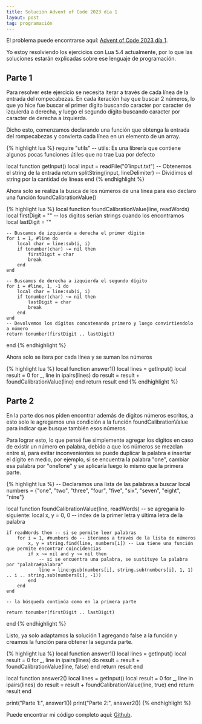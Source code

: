 ```yaml
---
title: Solución Advent of Code 2023 día 1
layout: post
tag: programación
---
```


El problema puede encontrarse aquí: [Advent of Code 2023 día 1](https://adventofcode.com/2023/day/1).

Yo estoy resolviendo los ejercicios con Lua 5.4 actualmente, por lo que las soluciones estarán explicadas sobre ese lenguaje de programación.

## Parte 1

Para resolver este ejercicio se necesita iterar a través de cada línea de la entrada del rompecabezas.
En cada iteración hay que buscar 2 números, lo que yo hice fue buscar el primer dígito buscando caracter
por caracter de izquierda a derecha, y luego el segundo dígito buscando caracter por caracter de derecha a izquierda.

Dicho esto, comenzamos declarando una función que obtenga la entrada del rompecabezas y convierta cada línea
en un elemento de un array.

{% highlight lua %}
require "utils"
-- utils: Es una librería que contiene algunos pocas funciones útiles que no trae Lua por defecto

local function getInput()
    local input = readFile("01input.txt") -- Obtenemos el string de la entrada
    return splitString(input, lineDelimiter) -- Dividimos el string por la cantidad de líneas
end
{% endhighlight %}

Ahora solo se realiza la busca de los números de una línea para eso declaro una función foundCalibrationValue()

{% highlight lua %}
local function foundCalibrationValue(line, readWords)
    local firstDigit = "" -- los digitos serían strings cuando los encontramos
    local lastDigit = ""

    -- Buscamos de izquierda a derecha el primer dígito
    for i = 1, #line do
        local char = line:sub(i, i)
        if tonumber(char) ~= nil then
            firstDigit = char
            break
        end
    end

    -- Buscamos de derecha a izquierda el segundo dígito
    for i = #line, 1, -1 do
        local char = line:sub(i, i)
        if tonumber(char) ~= nil then
            lastDigit = char
            break
        end
    end
    -- Devolvemos los dígitos concatenando primero y luego convirtiendolo a número
    return tonumber(firstDigit .. lastDigit)
end
{% endhighlight %}

Ahora solo se itera por cada línea y se suman los números

{% highlight lua %}
local function answer1()
    local lines = getInput()
    local result = 0
    for _, line in ipairs(lines) do
        result = result + foundCalibrationValue(line)
    end
    return result
end
{% endhighlight %}

## Parte 2

En la parte dos nos piden encontrar además de digitos números escritos, a esto solo le agregamos una condición a la función foundCalibrationValue para indicar que busque también esos números.

Para lograr esto, lo que pensé fue simplemente agregar los dígitos en caso de existir un número en palabra, debido a que los números se mezclan entre sí, para evitar inconvenientes se puede duplicar la palabra e insertar el dígito
en medio, por ejemplo, si se encuentra la palabra "one", cambiar esa palabra por "one1one" y se aplicaría luego lo mismo que la primera parte.

{% highlight lua %}
-- Declaramos una lista de las palabras a buscar
local numbers<const> = {"one", "two", "three", "four", "five", "six", "seven", "eight", "nine"}


local function foundCalibrationValue(line, readWords)
    -- se agregaría lo siguiente:
    local x, y = 0, 0 -- index de la primer letra y última letra de la palabra

    if readWords then -- si se permite leer palabras
        for i = 1, #numbers do -- iteramos a través de la lista de números
            x, y = string.find(line, numbers[i]) -- Lua tiene una función que permite encontrar coincidencias
            if x ~= nil and y ~= nil then
                -- si se encuentra una palabra, se sustituye la palabra por "palabra#palabra"
                line = line:gsub(numbers[i], string.sub(numbers[i], 1, 1) .. i .. string.sub(numbers[i], -1))
            end
        end
    end

    -- la búsqueda continúa como en la primera parte

    return tonumber(firstDigit .. lastDigit)
end
{% endhighlight %}

Listo, ya solo adaptamos la solución 1 agregando false a la función y creamos la función para obtener la segunda parte.

{% highlight lua %}
local function answer1()
    local lines = getInput()
    local result = 0
    for _, line in ipairs(lines) do
        result = result + foundCalibrationValue(line, false)
    end
    return result
end

local function answer2()
    local lines = getInput()
    local result = 0
    for _, line in ipairs(lines) do
        result = result + foundCalibrationValue(line, true)
    end
    return result
end

print("Parte 1:", answer1())
print("Parte 2:", answer2())
{% endhighlight %}

Puede encontrar mi código completo aquí: [Github](https://github.com/DeybisMelendez/AdventOfCode).